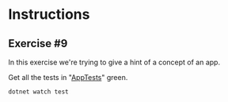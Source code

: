 # Instructions

## Exercise #9

In this exercise we're trying to give a hint of a concept of an app.

Get all the tests in "[AppTests](App.Tests/GameTests.cs)" green.


```bash
dotnet watch test
```



